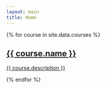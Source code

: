 ```yaml
---
layout: main
title: Home
---
```


<div class="grid
            md:grid-cols-3
            sm:grid-cols-1
            grid-flow-row grid-auto-row-dense
            gap-6">
{% for course in site.data.courses %}
<a href="/course/{{ course.id }}">
    <div class="flex flex-wrap -m-4">
      <div class="p-4">
        <div class="border border-gray-200 p-6 rounded-lg">
          <h2 class="text-xl font-bold text-gray-900 mb-2">
          {{ course.name }}
          </h2>
          <p class="leading-relaxed text-base">
         {{ course.description }}
          </p>
        </div>
        </div>
      </div>
      </a>
      {% endfor %}
</div>
